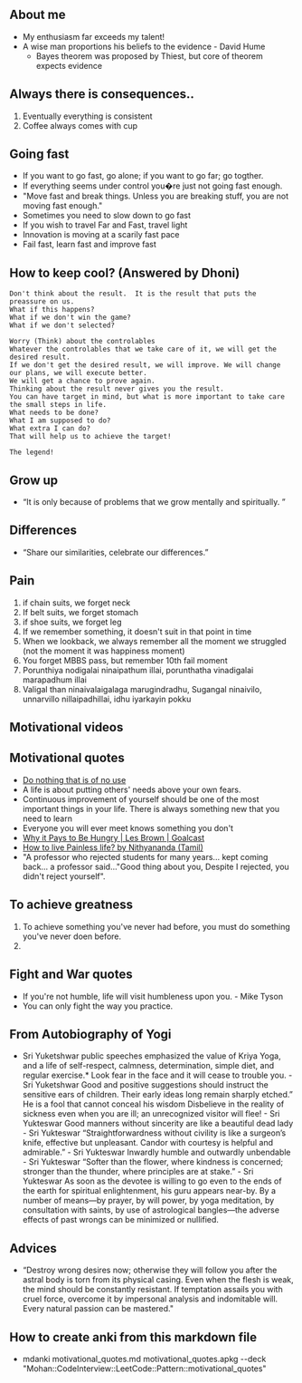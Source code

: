 ## About me
* My enthusiasm far exceeds my talent!
* A wise man proportions his beliefs to the evidence - David Hume
  * Bayes theorem was proposed by Thiest, but core of theorem expects evidence

## Always there is consequences..
1. Eventually everything is consistent
2. Coffee always comes with cup

## Going fast
* If you want to go fast, go alone; if you want to go far; go togther.
* If everything seems under control you�re just not going fast enough. 
* "Move fast and break things. Unless you are breaking stuff, you are not moving fast enough."
* Sometimes you need to slow down to go fast
* If you wish to travel Far and Fast, travel light
* Innovation is moving at a scarily fast pace
* Fail fast, learn fast and improve fast

## How to keep cool? (Answered by Dhoni)
```
Don't think about the result.  It is the result that puts the preassure on us.
What if this happens?
What if we don't win the game?
What if we don't selected?

Worry (Think) about the controlables
Whatever the controlables that we take care of it, we will get the desired result.
If we don't get the desired result, we will improve. We will change our plans, we will execute better.
We will get a chance to prove again.
Thinking about the result never gives you the result.
You can have target in mind, but what is more important to take care the small steps in life.
What needs to be done?
What I am supposed to do?
What extra I can do?
That will help us to achieve the target!

The legend!
```

## Grow up
* “It is only because of problems that we grow mentally and spiritually. ”

## Differences
* “Share our similarities, celebrate our differences.” 

## Pain

1. if chain suits, we forget neck
1. If belt suits, we forget stomach 
1. if shoe suits, we forget leg
1. If we remember something, it doesn't suit in that point in time
1. When we lookback, we always remember all the moment we struggled (not the moment it was happiness moment)
  1. You forget MBBS pass, but remember 10th fail moment
1. Porunthiya nodigalai ninaipathum illai, porunthatha vinadigalai marapadhum illai
1. Valigal than ninaivalaigalaga marugindradhu, Sugangal ninaivilo, unnarvillo nillaipadhillai, idhu iyarkayin pokku

## Motivational videos

## Motivational quotes
* [Do nothing that is of no use](https://rubikscode.net/2018/04/23/how-to-use-miyamoto-musashis-philosophy-to-become-better-software-crafter/)
* A life is about putting others' needs above your own fears. 
* Continuous improvement of yourself should be one of the most important things in your life. There is always something new that you need to learn 
* Everyone you will ever meet knows something you don't
* [Why it Pays to Be Hungry | Les Brown | Goalcast](https://youtu.be/xFr0FKnaLDk)
* [How to live Painless life? by Nithyananda (Tamil)](https://www.youtube.com/watch?v=OIaDIrIQbTI)
* "A professor who  rejected students for many years... kept coming back... a professor said..."Good thing about you, Despite I rejected, you didn't reject yourself".


## To achieve greatness

1. To achieve something you've never had before, you must do something you've never doen before.
2. 

## Fight and War quotes
* If you're not humble, life will visit humbleness upon you. - Mike Tyson
* You can only fight the way you practice.

## From Autobiography of Yogi
* Sri Yuketshwar public speeches emphasized the value of Kriya Yoga, and a life of self-respect, calmness, determination, simple diet, and regular exercise.*
Look fear in the face and it will cease to trouble you. - Sri Yuketshwar
Good and positive suggestions should instruct the sensitive ears of children. Their early ideas long remain sharply etched.”
He is a fool that cannot conceal his wisdom
Disbelieve in the reality of sickness even when you are ill; an unrecognized visitor will flee! - Sri Yukteswar
Good manners without sincerity are like a beautiful dead lady - Sri Yukteswar
“Straightforwardness without civility is like a surgeon’s knife, effective but unpleasant. Candor with courtesy is helpful and admirable.”  - Sri Yukteswar
Inwardly humble and outwardly unbendable - Sri Yukteswar
“Softer than the flower, where kindness is concerned; stronger than the thunder, where principles are at stake.” - Sri Yukteswar
As soon as the devotee is willing to go even to the ends of the earth for spiritual enlightenment, his guru appears near-by.
By a number of means—by prayer, by will power, by yoga meditation, by consultation with saints, by use of astrological bangles—the adverse effects of past wrongs can be minimized or nullified.

## Advices
* “Destroy wrong desires now; otherwise they will follow you after the astral body is torn from its physical casing. Even when the flesh is weak, the mind should be constantly resistant. If temptation assails you with cruel force, overcome it by impersonal analysis and indomitable will. Every natural passion can be mastered."

## How to create anki from this markdown file
* mdanki motivational_quotes.md motivational_quotes.apkg --deck "Mohan::CodeInterview::LeetCode::Pattern::motivational_quotes"
